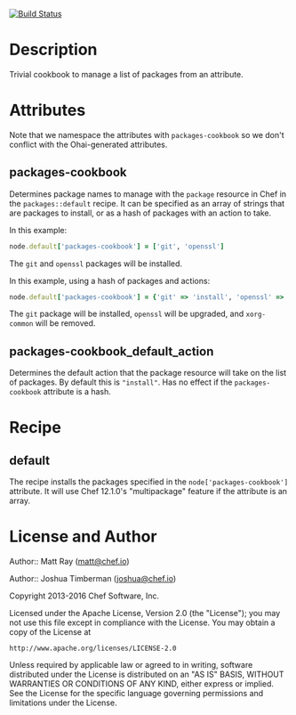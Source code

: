 [![Build Status](https://travis-ci.org/mattray/packages-cookbook.png)](https://travis-ci.org/mattray/packages-cookbook)

Description
===========

Trivial cookbook to manage a list of packages from an attribute.

Attributes
==========

Note that we namespace the attributes with `packages-cookbook` so we don't conflict with the Ohai-generated attributes.

packages-cookbook
-----------------

Determines package names to manage with the `package` resource in Chef in the `packages::default` recipe. It can be specified as an array of strings that are packages to install, or as a hash of packages with an action to take.

In this example:

```ruby
node.default['packages-cookbook'] = ['git', 'openssl']
```

The `git` and `openssl` packages will be installed.

In this example, using a hash of packages and actions:

```ruby
node.default['packages-cookbook'] = {'git' => 'install', 'openssl' => 'upgrade', 'xorg-common' => 'remove'}
```

The `git` package will be installed, `openssl` will be upgraded, and `xorg-common` will be removed.

packages-cookbook_default_action
--------------------------------

Determines the default action that the package resource will take on the list of packages. By default this is `"install"`. Has no effect if the `packages-cookbook` attribute is a hash.

Recipe
=======

default
-------

The recipe installs the packages specified in the `node['packages-cookbook']` attribute. It will use Chef 12.1.0's "multipackage" feature if the attribute is an array.

License and Author
==================

Author:: Matt Ray (<matt@chef.io>)

Author:: Joshua Timberman (<joshua@chef.io>)

Copyright 2013-2016 Chef Software, Inc.

Licensed under the Apache License, Version 2.0 (the "License");
you may not use this file except in compliance with the License.
You may obtain a copy of the License at

    http://www.apache.org/licenses/LICENSE-2.0

Unless required by applicable law or agreed to in writing, software
distributed under the License is distributed on an "AS IS" BASIS,
WITHOUT WARRANTIES OR CONDITIONS OF ANY KIND, either express or implied.
See the License for the specific language governing permissions and
limitations under the License.
